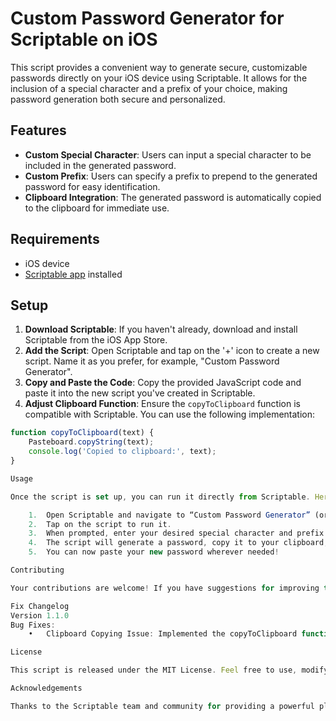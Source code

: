 # Custom Password Generator for Scriptable on iOS

This script provides a convenient way to generate secure, customizable passwords directly on your iOS device using Scriptable. It allows for the inclusion of a special character and a prefix of your choice, making password generation both secure and personalized.

## Features

- **Custom Special Character**: Users can input a special character to be included in the generated password.
- **Custom Prefix**: Users can specify a prefix to prepend to the generated password for easy identification.
- **Clipboard Integration**: The generated password is automatically copied to the clipboard for immediate use.

## Requirements

- iOS device
- [Scriptable app](https://scriptable.app/) installed

## Setup

1. **Download Scriptable**: If you haven't already, download and install Scriptable from the iOS App Store.
2. **Add the Script**: Open Scriptable and tap on the '+' icon to create a new script. Name it as you prefer, for example, "Custom Password Generator".
3. **Copy and Paste the Code**: Copy the provided JavaScript code and paste it into the new script you've created in Scriptable.
4. **Adjust Clipboard Function**: Ensure the `copyToClipboard` function is compatible with Scriptable. You can use the following implementation:

```javascript
function copyToClipboard(text) {
    Pasteboard.copyString(text);
    console.log('Copied to clipboard:', text);
}

Usage

Once the script is set up, you can run it directly from Scriptable. Here’s how to generate your password:

	1.	Open Scriptable and navigate to “Custom Password Generator” (or whatever you named the script).
	2.	Tap on the script to run it.
	3.	When prompted, enter your desired special character and prefix.
	4.	The script will generate a password, copy it to your clipboard, and display a notification with the generated password.
	5.	You can now paste your new password wherever needed!

Contributing

Your contributions are welcome! If you have suggestions for improving this script or have developed additional features, please share by opening an issue or a pull request on the GitHub repository.

Fix Changelog
Version 1.1.0
Bug Fixes:
	•	Clipboard Copying Issue: Implemented the copyToClipboard function using Pasteboard.copyString(text) to resolve the issue where generated passwords were not automatically copied to the clipboard. This update ensures that users can now effortlessly copy and use their generated passwords.

License

This script is released under the MIT License. Feel free to use, modify, and distribute it as you see fit.

Acknowledgements

Thanks to the Scriptable team and community for providing a powerful platform for iOS automation and scripting.
